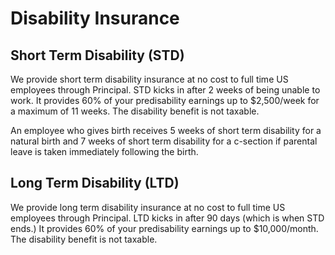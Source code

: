 # Disability Insurance

## Short Term Disability (STD)

We provide short term disability insurance at no cost to full time US employees through Principal. STD kicks in after 2 weeks of being unable to work. It provides 60% of your predisability earnings up to $2,500/week for a maximum of 11 weeks. The disability benefit is not taxable.

An employee who gives birth receives 5 weeks of short term disability for a natural birth and 7 weeks of short term disability for a c-section if parental leave is taken immediately following the birth.

## Long Term Disability (LTD)

We provide long term disability insurance at no cost to full time US employees through Principal. LTD kicks in after 90 days (which is when STD ends.) It provides 60% of your predisability earnings up to $10,000/month. The disability benefit is not taxable.
